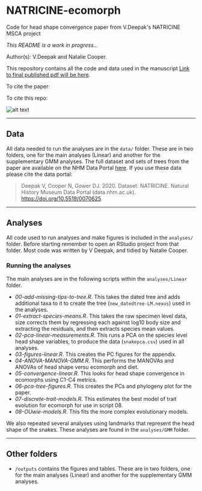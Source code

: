 # NATRICINE-ecomorph
Code for head shape convergence paper from V.Deepak's NATRICINE MSCA project

*This README is a work in progress...*

Author(s): V.Deepak and Natalie Cooper.

This repository contains all the code and data used in the manuscript [Link to final published pdf will be here]().

To cite the paper: 
> 

To cite this repo: 
> 


![alt text](https://github.com/nhcooper123/natricine/raw/master/outputs/GMM/PC123-diet-habit-GMM.png)

------

## Data

All data needed to run the analyses are in the `data/` folder. These are in two folders, one for the main analyses (Linear) and another for the supplementary GMM analyses. The full dataset and sets of trees from the paper are available on the NHM Data Portal [here]( https://doi.org/10.5519/0070625). If you use these data please cite the data portal:

> Deepak V, Cooper N, Gower DJ. 2020. Dataset: NATRICINE. Natural History Museum Data Portal (data.nhm.ac.uk). https://doi.org/10.5519/0070625.

------
## Analyses
All code used to run analyses and make figures is included in the `analyses/` folder. Before starting remember to open an RStudio project from that folder. Most code was written by V Deepak, and tidied by Natalie Cooper.

### Running the analyses 
The main analyses are in the following scripts within the `analyses/Linear` folder.

-  *00-add-missing-tips-to-tree.R*. This takes the dated tree and adds additional taxa to it to create the tree (`new_datedtree-LM.nexus`) used in the analyses.
-  *01-extract-species-means.R*. This takes the raw specimen level data, size corrects them by regressing each against log10 body size and extracting the residuals, and then extracts species mean values.     
-  *02-pca-linear-measurements.R*. This runs a PCA on the species level head shape variables, to produce the data (`snakepca.csv`) used in all analyses.
-  *03-figures-linear.R*. This creates the PC figures for the appendix.
-  *04-ANOVA-MANOVA-GMM.R*. This performs the MANOVAs and ANOVAs of head shape versu ecomorph and diet.
-  *05-convergence-linear.R*. This looks for head shape convergence in ecomorphs using C1-C4 metrics.         
-  *06-pca-tree-figures.R*. This creates the PCs and phylogeny plot for the paper.
-  *07-discrete-trait-models.R*. This estimates the best model of trait evolution for ecomorph for use in script 08.
-  *08-OUwie-models.R*. This fits the more complex evolutionary models.

We also repeated several analyses using landmarks that represent the head shape of the snakes. These analyses are found in the `analyses/GMM` folder.

-------
## Other folders

* `/outputs` contains the figures and tables. These are in two folders, one for the main analyses (Linear) and another for the supplementary GMM analyses.
